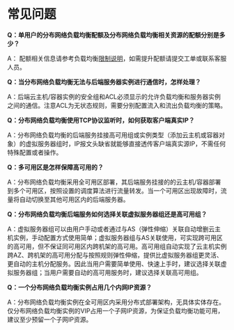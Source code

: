 # 常见问题

**Q：单用户的分布网络负载均衡配额及分布网络负载均衡相关资源的配额分别是多少？**

A： 配额相关信息请参考负载均衡[限制说明](../Introduction/Restrictions.md.md)，如需提升配额请提交工单或联系客服人员。

**Q：当分布网络负载均衡无法与后端服务器实例进行通信时，怎样处理？**

A：后端云主机/容器实例的安全组和ACL必须显示的允许负载均衡和服务器实例之间的通信。注意ACL为无状态规则，需要分别配置流入和流出负载均衡的策略。

**Q：分布网络负载均衡使用TCP协议监听时，如何获取客户端真实IP？**

A：分布网络负载均衡的后端服务挂接高可用组或实例类型（添加云主机或容器对象）的虚拟服务器组时，IP报文头缺省就能够直接透传客户端真实源IP，不需任何特殊配置或者操作。
   
**Q：多可用区是怎样保障高可用的？**

A：分布网络负载均衡采用全可用区部署，其后端服务挂接的的云主机/容器部署到多个可用区，按照设置的调度算法进行流量转发。当一个可用区出现故障时，流量将自动切换至其他可用区内的后端服务器。

   
**Q：分布网络负载均衡后端服务如何选择关联虚拟服务器组还是高可用组？**

A：虚拟服务器组可以由用户手动或者通过与AS（弹性伸缩）关联自动增删云主机实例，手动配置方式使用简单；虚拟服务器组与AS关联使用，可实现跨可用区的高可用，但不保证同可用区内跨机架的高可用。高可用组自动实现了云主机实例跨AZ、跨机架的高可用分配与按照规则弹性伸缩，提供比虚拟服务器组更灵活、更自动的主机分配服务。因此当用户需要简单使用、快速上手时，建议选择关联虚拟服务器组；当用户需要自动的高可用服务时，建议选择关联高可用组。

   
**Q：一个分布网络负载均衡实例占用几个内网IP资源？**

A：分布网络负载均衡实例在全可用区内采用分布式部署架构，无具体实体存在。仅分布网络负载均衡实例的VIP占用一个子网IP资源，为保证负载均衡功能可用，建议至少预留一个子网IP资源。
